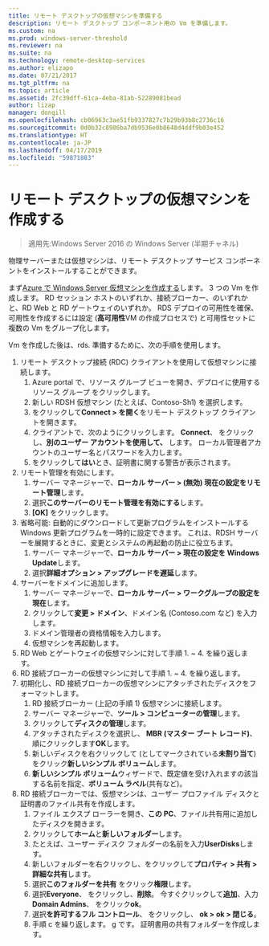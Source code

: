 ```yaml
---
title: リモート デスクトップの仮想マシンを準備する
description: リモート デスクトップ コンポーネント用の Vm を準備します。
ms.custom: na
ms.prod: windows-server-threshold
ms.reviewer: na
ms.suite: na
ms.technology: remote-desktop-services
ms.author: elizapo
ms.date: 07/21/2017
ms.tgt_pltfrm: na
ms.topic: article
ms.assetid: 2fc39dff-61ca-4eba-81ab-52289081bead
author: lizap
manager: dongill
ms.openlocfilehash: cb06963c3ae51fb9337827c7b29b93b8c2736c16
ms.sourcegitcommit: 0d0b32c8986ba7db9536e0b8648d4ddf9b03e452
ms.translationtype: HT
ms.contentlocale: ja-JP
ms.lasthandoff: 04/17/2019
ms.locfileid: "59871883"
---
```

# <a name="create-virtual-machines-for-remote-desktop"></a>リモート デスクトップの仮想マシンを作成する

>適用先:Windows Server 2016 の Windows Server (半期チャネル)

物理サーバーまたは仮想マシンは、リモート デスクトップ サービス コンポーネントをインストールすることができます。 

まず[Azure で Windows Server 仮想マシンを作成する](/azure/virtual-machines/windows/quick-create-portal)します。 3 つの Vm を作成します。 RD セッション ホストのいずれか、接続ブローカー、のいずれかと、RD Web と RD ゲートウェイのいずれか。 RDS デプロイの可用性を確保、可用性を作成するには設定 (**高可用性**VM の作成プロセスで) と可用性セットに複数の Vm をグループ化します。
 
Vm を作成した後は、rds. 準備するために、次の手順を使用します。

1.  リモート デスクトップ接続 (RDC) クライアントを使用して仮想マシンに接続します。  
    1.  Azure portal で、リソース グループ ビューを開き、デプロイに使用するリソース グループ をクリックします。  
    2.  新しい RDSH 仮想マシン (たとえば、Contoso-Sh1) を選択します。  
    3.  をクリックして**Connect > を開く**をリモート デスクトップ クライアントを開きます。  
    4.  クライアントで、次のようにクリックします。 **Connect**、 をクリックし、**別のユーザー アカウントを使用して、** します。 ローカル管理者アカウントのユーザー名とパスワードを入力します。  
    5.  をクリックして**はい**とき、証明書に関する警告が表示されます。  
2.  リモート管理を有効にします。  
    1.  サーバー マネージャーで、**ローカル サーバー > (無効) 現在の設定をリモート管理**します。  
    2.  選択**このサーバーのリモート管理を有効にする**します。  
    3.  **[OK]** をクリックします。  
3.  省略可能: 自動的にダウンロードして更新プログラムをインストールする Windows 更新プログラムを一時的に設定できます。 これは、RDSH サーバーを展開するときに、変更とシステムの再起動の防止に役立ちます。  
    1.  サーバー マネージャーで、**ローカル サーバー > 現在の設定を Windows Update**します。  
    2.  選択**詳細オプション > アップグレードを遅延**します。   
4.  サーバーをドメインに追加します。  
    1.  サーバー マネージャーで、**ローカル サーバー > ワークグループの設定を現在**します。  
    2.  クリックして**変更 > ドメイン**、ドメイン名 (Contoso.com など) を入力します。  
    3.  ドメイン管理者の資格情報を入力します。  
    4.  仮想マシンを再起動します。  
5.  RD Web とゲートウェイの仮想マシンに対して手順 1. ~ 4. を繰り返します。  
6.  RD 接続ブローカーの仮想マシンに対して手順 1. ~ 4. を繰り返します。  
7.  初期化し、RD 接続ブローカーの仮想マシンにアタッチされたディスクをフォーマットします。  
    1.  RD 接続ブローカー (上記の手順 1) 仮想マシンに接続します。  
    2.  サーバー マネージャーで、**ツール > コンピューターの管理**します。  
    3.  クリックして**ディスクの管理**します。  
    4.  アタッチされたディスクを選択し、 **MBR (マスター ブート レコード)**、順にクリックします**OK**します。  
    5.  新しいディスクを右クリックして (としてマークされている**未割り当て**) をクリック**新しいシンプル ボリューム**します。  
    6.  **新しいシンプル ボリューム**ウィザードで、既定値を受け入れますの該当する名前を指定、**ボリューム ラベル**(共有など)。  
8.  RD 接続ブローカーでは、仮想マシンは、ユーザー プロファイル ディスクと証明書のファイル共有を作成します。   
    1.  ファイル エクスプ ローラーを開き、**この PC**、ファイル共有用に追加したディスクを開きます。  
    2.  クリックして**ホーム**と**新しいフォルダー**します。  
    3.  たとえば、ユーザー ディスク フォルダーの名前を入力**UserDisks**します。  
    4.  新しいフォルダーを右クリックし、をクリックして**プロパティ > 共有 > 詳細な共有**します。  
    5.  選択**このフォルダーを共有** をクリック**権限**します。  
    6.  選択**Everyone**、 をクリックし、**削除**。 今すぐクリックして**追加**、入力**Domain Admins**、 をクリック**ok**。  
    7.  選択**を許可するフル コントロール**、 をクリックし、 **ok > ok > 閉じる**。  
    8.  手順 c を繰り返します。 g です。 証明書用の共有フォルダーを作成します。   


